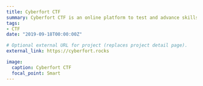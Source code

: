 ```yaml
---
title: Cyberfort CTF
summary: Cyberfort CTF is an online platform to test and advance skills in Penetration Testing and Cybersecurity.
tags:
- CTF
date: "2019-09-18T00:00:00Z"

# Optional external URL for project (replaces project detail page).
external_link: https://cyberfort.rocks

image:
  caption: Cyberfort CTF
  focal_point: Smart
---
```

